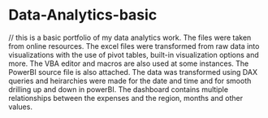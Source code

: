 # Data-Analytics-basic

// this is a basic portfolio of my data analytics work.
The files were taken from online resources. 
The excel files were transformed from raw data into visualizations with the use of pivot tables, built-in visualization options and more. The VBA editor and macros are also used at some instances.
The PowerBI source file is also attached. The data was transformed using DAX queries and heirarchies were made for the date and time and for smooth drilling up and down in powerBI. The dashboard contains multiple relationships between the expenses and the region, months and other values.
